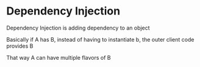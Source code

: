 # Dependency Injection

Dependency Injection is adding dependency to an object

Basically if A has B, instead of having to instantiate b, the outer client code provides B

That way A can have multiple flavors of B
